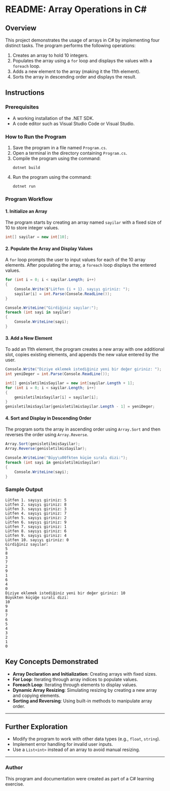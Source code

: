 # README: Array Operations in C#

## Overview
This project demonstrates the usage of arrays in C# by implementing four distinct tasks. The program performs the following operations:

1. Creates an array to hold 10 integers.
2. Populates the array using a `for` loop and displays the values with a `foreach` loop.
3. Adds a new element to the array (making it the 11th element).
4. Sorts the array in descending order and displays the result.

## Instructions

### Prerequisites
- A working installation of the .NET SDK.
- A code editor such as Visual Studio Code or Visual Studio.

### How to Run the Program
1. Save the program in a file named `Program.cs`.
2. Open a terminal in the directory containing `Program.cs`.
3. Compile the program using the command:
   ```
   dotnet build
   ```
4. Run the program using the command:
   ```
   dotnet run
   ```

### Program Workflow

#### 1. Initialize an Array
The program starts by creating an array named `sayilar` with a fixed size of 10 to store integer values.
```csharp
int[] sayilar = new int[10];
```

#### 2. Populate the Array and Display Values
A `for` loop prompts the user to input values for each of the 10 array elements. After populating the array, a `foreach` loop displays the entered values.

```csharp
for (int i = 0; i < sayilar.Length; i++)
{
    Console.Write($"Lütfen {i + 1}. sayıyı giriniz: ");
    sayilar[i] = int.Parse(Console.ReadLine());
}

Console.WriteLine("Girdiğiniz sayılar:");
foreach (int sayi in sayilar)
{
    Console.WriteLine(sayi);
}
```

#### 3. Add a New Element
To add an 11th element, the program creates a new array with one additional slot, copies existing elements, and appends the new value entered by the user.

```csharp
Console.Write("Diziye eklemek istediğiniz yeni bir değer giriniz: ");
int yeniDeger = int.Parse(Console.ReadLine());

int[] genisletilmisSayilar = new int[sayilar.Length + 1];
for (int i = 0; i < sayilar.Length; i++)
{
    genisletilmisSayilar[i] = sayilar[i];
}
genisletilmisSayilar[genisletilmisSayilar.Length - 1] = yeniDeger;
```

#### 4. Sort and Display in Descending Order
The program sorts the array in ascending order using `Array.Sort` and then reverses the order using `Array.Reverse`.

```csharp
Array.Sort(genisletilmisSayilar);
Array.Reverse(genisletilmisSayilar);

Console.WriteLine("Büyy\u00fkten küçüe sıralı dizi:");
foreach (int sayi in genisletilmisSayilar)
{
    Console.WriteLine(sayi);
}
```

### Sample Output
```text
Lütfen 1. sayıyı giriniz: 5
Lütfen 2. sayıyı giriniz: 8
Lütfen 3. sayıyı giriniz: 3
Lütfen 4. sayıyı giriniz: 7
Lütfen 5. sayıyı giriniz: 2
Lütfen 6. sayıyı giriniz: 9
Lütfen 7. sayıyı giriniz: 1
Lütfen 8. sayıyı giriniz: 6
Lütfen 9. sayıyı giriniz: 4
Lütfen 10. sayıyı giriniz: 0
Girdiğiniz sayılar:
5
8
3
7
2
9
1
6
4
0
Diziye eklemek istediğiniz yeni bir değer giriniz: 10
Büyükten küçüğe sıralı dizi:
10
9
8
7
6
5
4
3
2
1
0
```

## Key Concepts Demonstrated
- **Array Declaration and Initialization**: Creating arrays with fixed sizes.
- **For Loop**: Iterating through array indices to populate values.
- **Foreach Loop**: Iterating through elements to display values.
- **Dynamic Array Resizing**: Simulating resizing by creating a new array and copying elements.
- **Sorting and Reversing**: Using built-in methods to manipulate array order.

---

## Further Exploration
- Modify the program to work with other data types (e.g., `float`, `string`).
- Implement error handling for invalid user inputs.
- Use a `List<int>` instead of an array to avoid manual resizing.

---

### Author
This program and documentation were created as part of a C# learning exercise.

